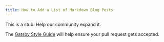 ```yaml
---
title: How to Add a List of Markdown Blog Posts
---
```


This is a stub. Help our community expand it.

The [Gatsby Style Guide](/contributing/gatsby-style-guide/) will help ensure your pull request gets accepted.